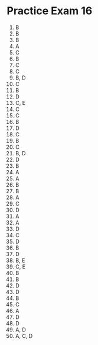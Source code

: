 # Practice Exam 16

1. B
2. B
3. B
4. A
5. C
6. B
7. C
8. C
9. B, D
10. C
11. B
12. D
13. C, E
14. C
15. C
16. B
17. D
18. C
19. B
20. C
21. B, D
22. D
23. B
24. A
25. A
26. B
27. B
28. A
29. C
30. D
31. A
32. A
33. D
34. C
35. D
36. B
37. D
38. B, E
39. C, E
40. B
41. B
42. D
43. D
44. B
45. C
46. A
47. D
48. D
49. A, D
50. A, C, D

